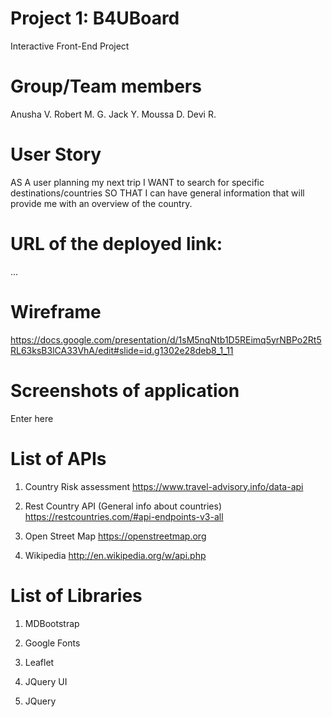 # Project 1: B4UBoard

Interactive Front-End Project

# Group/Team members

Anusha V.
Robert M. G.
Jack Y.
Moussa D.
Devi R.


# User Story

AS A user planning my next trip
I WANT to search for specific destinations/countries
SO THAT I can have general information that will provide me with an overview of the country.


# URL of the deployed link:

...


# Wireframe

https://docs.google.com/presentation/d/1sM5nqNtb1D5REimq5yrNBPo2Rt5RL63ksB3lCA33VhA/edit#slide=id.g1302e28deb8_1_11


# Screenshots of application
Enter here

# List of APIs

1. Country Risk assessment
https://www.travel-advisory.info/data-api

2. Rest Country API (General info about countries)
https://restcountries.com/#api-endpoints-v3-all

3. Open Street Map
https://openstreetmap.org

4. Wikipedia
http://en.wikipedia.org/w/api.php


# List of Libraries

1. MDBootstrap

2. Google Fonts

3. Leaflet

4. JQuery UI

5. JQuery

